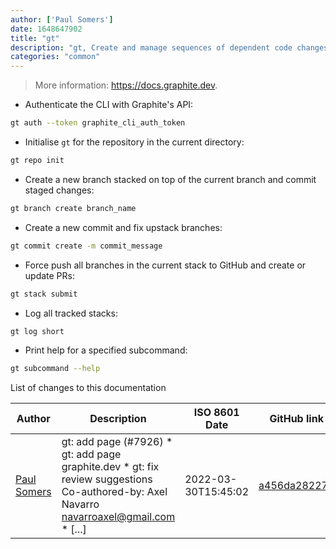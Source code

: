 ```yaml
---
author: ['Paul Somers']
date: 1648647902
title: "gt"
description: "gt, Create and manage sequences of dependent code changes (stacks) for Git and GitHub."
categories: "common"
---
```

> More information: <https://docs.graphite.dev>.

- Authenticate the CLI with Graphite's API:

```bash
gt auth --token graphite_cli_auth_token
```

- Initialise `gt` for the repository in the current directory:

```bash
gt repo init
```

- Create a new branch stacked on top of the current branch and commit staged changes:

```bash
gt branch create branch_name
```

- Create a new commit and fix upstack branches:

```bash
gt commit create -m commit_message
```

- Force push all branches in the current stack to GitHub and create or update PRs:

```bash
gt stack submit
```

- Log all tracked stacks:

```bash
gt log short
```

- Print help for a specified subcommand:

```bash
gt subcommand --help
```
List of changes to this documentation


Author | Description | ISO 8601 Date | GitHub link
------|-----|-----|-----
[Paul Somers](mailto:paulsomers@gmail.com) | gt: add page (#7926) * gt: add page graphite.dev * gt: fix review suggestions Co-authored-by: Axel Navarro <navarroaxel@gmail.com> * [...] | 2022-03-30T15:45:02 | [a456da282272](https://github.com/tldr-pages/tldr/commit/a456da282272c5b66363749179e44f120a73afab)

